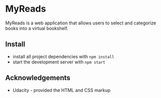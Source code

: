 # MyReads

MyReads is a web application that allows users to select and categorize books into a virtual bookshelf.

## Install

* install all project dependencies with `npm install`
* start the development server with `npm start`

## Acknowledgements

- Udacity - provided the HTML and CSS markup
